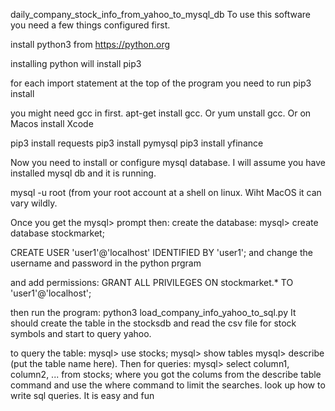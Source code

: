 daily_company_stock_info_from_yahoo_to_mysql_db
To use this software you need a few things configured first.

install python3 from https://python.org

installing python will install pip3

for each import statement at the top of the program you need to run pip3 install

you might need gcc in first.
apt-get install gcc. Or yum unstall gcc. Or on Macos install Xcode

pip3 install requests
pip3 install  pymysql
pip3 install  yfinance

Now you need to install or configure mysql database.
I will assume you have installed mysql db and it is running.

mysql -u root (from your root account at a shell on linux. Wiht MacOS it can vary wildly.

Once you get the mysql> prompt then:
create the database:
mysql> create database stockmarket;

CREATE USER 'user1'@'localhost' IDENTIFIED BY 'user1'; and change the username and password in the python prgram

and add permissions:
GRANT ALL PRIVILEGES ON stockmarket.* TO 'user1'@'localhost';

then run the program:
python3 load_company_info_yahoo_to_sql.py
It should create the table in the stocksdb and read the csv file for stock symbols and start to query yahoo.

to query the table:
mysql> use stocks;
mysql> show tables
mysql> describe (put the table name here).
Then for queries:
mysql> select column1, column2, ... from stocks;
where you got the colums from the describe table command
and use the where command to limit the searches.
look up how to write sql queries. It is easy and fun
